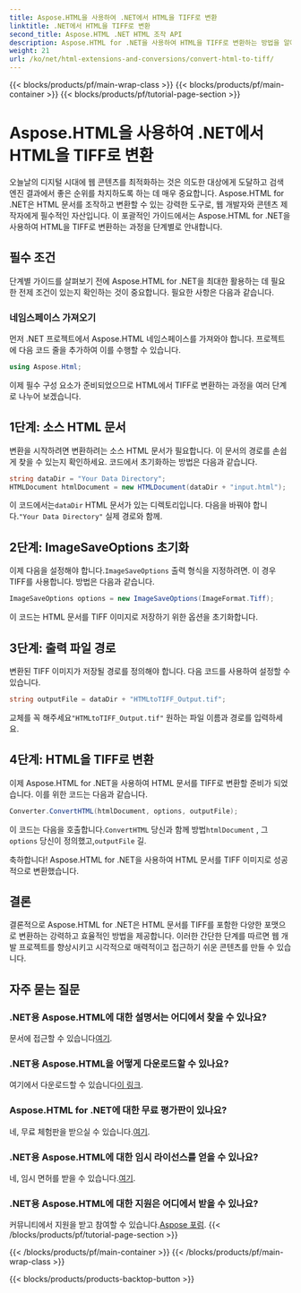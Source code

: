 ```yaml
---
title: Aspose.HTML을 사용하여 .NET에서 HTML을 TIFF로 변환
linktitle: .NET에서 HTML을 TIFF로 변환
second_title: Aspose.HTML .NET HTML 조작 API
description: Aspose.HTML for .NET을 사용하여 HTML을 TIFF로 변환하는 방법을 알아보세요. 효율적인 웹 콘텐츠 최적화를 위한 단계별 가이드를 따르세요.
weight: 21
url: /ko/net/html-extensions-and-conversions/convert-html-to-tiff/
---
```


{{< blocks/products/pf/main-wrap-class >}}
{{< blocks/products/pf/main-container >}}
{{< blocks/products/pf/tutorial-page-section >}}

# Aspose.HTML을 사용하여 .NET에서 HTML을 TIFF로 변환


오늘날의 디지털 시대에 웹 콘텐츠를 최적화하는 것은 의도한 대상에게 도달하고 검색 엔진 결과에서 좋은 순위를 차지하도록 하는 데 매우 중요합니다. Aspose.HTML for .NET은 HTML 문서를 조작하고 변환할 수 있는 강력한 도구로, 웹 개발자와 콘텐츠 제작자에게 필수적인 자산입니다. 이 포괄적인 가이드에서는 Aspose.HTML for .NET을 사용하여 HTML을 TIFF로 변환하는 과정을 단계별로 안내합니다.

## 필수 조건

단계별 가이드를 살펴보기 전에 Aspose.HTML for .NET을 최대한 활용하는 데 필요한 전제 조건이 있는지 확인하는 것이 중요합니다. 필요한 사항은 다음과 같습니다.

### 네임스페이스 가져오기

먼저 .NET 프로젝트에서 Aspose.HTML 네임스페이스를 가져와야 합니다. 프로젝트에 다음 코드 줄을 추가하여 이를 수행할 수 있습니다.

```csharp
using Aspose.Html;
```

이제 필수 구성 요소가 준비되었으므로 HTML에서 TIFF로 변환하는 과정을 여러 단계로 나누어 보겠습니다.

## 1단계: 소스 HTML 문서

변환을 시작하려면 변환하려는 소스 HTML 문서가 필요합니다. 이 문서의 경로를 손쉽게 찾을 수 있는지 확인하세요. 코드에서 초기화하는 방법은 다음과 같습니다.

```csharp
string dataDir = "Your Data Directory";
HTMLDocument htmlDocument = new HTMLDocument(dataDir + "input.html");
```

 이 코드에서는`dataDir` HTML 문서가 있는 디렉토리입니다. 다음을 바꿔야 합니다.`"Your Data Directory"` 실제 경로와 함께.

## 2단계: ImageSaveOptions 초기화

 이제 다음을 설정해야 합니다.`ImageSaveOptions` 출력 형식을 지정하려면. 이 경우 TIFF를 사용합니다. 방법은 다음과 같습니다.

```csharp
ImageSaveOptions options = new ImageSaveOptions(ImageFormat.Tiff);
```

이 코드는 HTML 문서를 TIFF 이미지로 저장하기 위한 옵션을 초기화합니다.

## 3단계: 출력 파일 경로

변환된 TIFF 이미지가 저장될 경로를 정의해야 합니다. 다음 코드를 사용하여 설정할 수 있습니다.

```csharp
string outputFile = dataDir + "HTMLtoTIFF_Output.tif";
```

 교체를 꼭 해주세요`"HTMLtoTIFF_Output.tif"` 원하는 파일 이름과 경로를 입력하세요.

## 4단계: HTML을 TIFF로 변환

이제 Aspose.HTML for .NET을 사용하여 HTML 문서를 TIFF로 변환할 준비가 되었습니다. 이를 위한 코드는 다음과 같습니다.

```csharp
Converter.ConvertHTML(htmlDocument, options, outputFile);
```

 이 코드는 다음을 호출합니다.`ConvertHTML` 당신과 함께 방법`htmlDocument` , 그`options` 당신이 정의했고,`outputFile` 길.

축하합니다! Aspose.HTML for .NET을 사용하여 HTML 문서를 TIFF 이미지로 성공적으로 변환했습니다.

## 결론

결론적으로 Aspose.HTML for .NET은 HTML 문서를 TIFF를 포함한 다양한 포맷으로 변환하는 강력하고 효율적인 방법을 제공합니다. 이러한 간단한 단계를 따르면 웹 개발 프로젝트를 향상시키고 시각적으로 매력적이고 접근하기 쉬운 콘텐츠를 만들 수 있습니다.

## 자주 묻는 질문

### .NET용 Aspose.HTML에 대한 설명서는 어디에서 찾을 수 있나요?
 문서에 접근할 수 있습니다[여기](https://reference.aspose.com/html/net/).

### .NET용 Aspose.HTML을 어떻게 다운로드할 수 있나요?
 여기에서 다운로드할 수 있습니다[이 링크](https://releases.aspose.com/html/net/).

### Aspose.HTML for .NET에 대한 무료 평가판이 있나요?
 네, 무료 체험판을 받으실 수 있습니다.[여기](https://releases.aspose.com/).

### .NET용 Aspose.HTML에 대한 임시 라이선스를 얻을 수 있나요?
네, 임시 면허를 받을 수 있습니다.[여기](https://purchase.aspose.com/temporary-license/).

### .NET용 Aspose.HTML에 대한 지원은 어디에서 받을 수 있나요?
 커뮤니티에서 지원을 받고 참여할 수 있습니다.[Aspose 포럼](https://forum.aspose.com/).
{{< /blocks/products/pf/tutorial-page-section >}}

{{< /blocks/products/pf/main-container >}}
{{< /blocks/products/pf/main-wrap-class >}}

{{< blocks/products/products-backtop-button >}}
